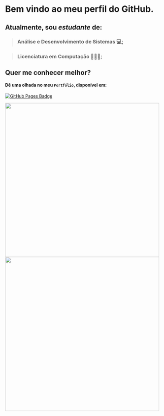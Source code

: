 # Bem vindo ao meu perfil do GitHub.
## Atualmente, sou _estudante_ de:
> ### Análise e Desenvolvimento de Sistemas 💻;

> ### Licenciatura em Computação 👨🏽‍🏫;<br/>

## Quer me conhecer melhor?
#### Dê uma olhada no meu `Portfólio`, disponível em:

<a href="https://andersoncamposs.github.io" target="_blank"><img alt="GitHub Pages Badge" src="https://img.shields.io/badge/GitHub%20Pages-222222.svg?style=for-the-badge&logo=GitHub-Pages&logoColor=white"/></a>

<div>
    <a href="https://github.com/AndersonCamposs">
    <img heigth="180em" width="500em" src="https://github-readme-stats-git-masterrstaa-rickstaa.vercel.app/api?username=AndersonCamposs&show_icons=true&theme=dark&include_all_commits=true&count_private=true&PAT_1"/>
    <br/>
    <img heigth="180em" width="500em "src="https://github-readme-stats.vercel.app/api/top-langs/?username=AndersonCamposs&layout=compact&langs_count=16&theme=dark"/>
</div>

